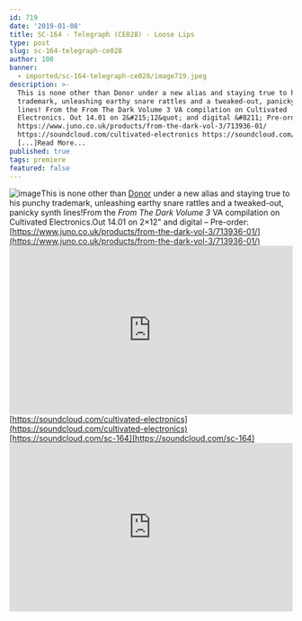 ```yaml
---
id: 719
date: '2019-01-08'
title: SC-164 - Telegraph (CE028) - Loose Lips
type: post
slug: sc-164-telegraph-ce028
author: 100
banner:
  - imported/sc-164-telegraph-ce028/image719.jpeg
description: >-
  This is none other than Donor under a new alias and staying true to his punchy
  trademark, unleashing earthy snare rattles and a tweaked-out, panicky synth
  lines! From the From The Dark Volume 3 VA compilation on Cultivated
  Electronics. Out 14.01 on 2&#215;12&quot; and digital &#8211; Pre-order:
  https://www.juno.co.uk/products/from-the-dark-vol-3/713936-01/
  https://soundcloud.com/cultivated-electronics https://soundcloud.com/sc-164
  [...]Read More...
published: true
tags: premiere
featured: false
---
```

![image](../imported/sc-164-telegraph-ce028/image719.jpeg)This is none other than [Donor](https://www.residentadvisor.net/dj/donor) under a new alias and staying true to his punchy trademark, unleashing earthy snare rattles and a tweaked-out, panicky synth lines!From the _From The Dark Volume 3_ VA compilation on Cultivated Electronics.Out 14.01 on 2×12" and digital – Pre-order: [https://www.juno.co.uk/products/from-the-dark-vol-3/713936-01/](https://www.juno.co.uk/products/from-the-dark-vol-3/713936-01/)<iframe width='100%' height='300' scrolling='no' frameborder='no' allow='autoplay' src='https://w.soundcloud.com/player/?url=https%3A//api.soundcloud.com/tracks/555948384&color=%23ff5500&auto_play=false&hide_related=false&show_comments=true&show_user=true&show_reposts=false&show_teaser=true'></iframe>[https://soundcloud.com/cultivated-electronics](https://soundcloud.com/cultivated-electronics)[https://soundcloud.com/sc-164](https://soundcloud.com/sc-164)<iframe width='100%' height='300' scrolling='no' frameborder='no' allow='autoplay' src='https://www.youtube.com/embed/Pk_ofLL3ffc'></iframe>